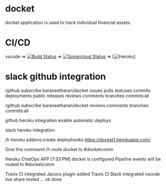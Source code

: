 # docket
docket application is used to track individual financial assets.

# CI/CD
vscode => [![Build Status](https://travis-ci.org/baraneetharan/docket.svg?branch=master)](https://travis-ci.org/baraneetharan/docket) => [![Sonarcloud Status](https://sonarcloud.io/api/project_badges/measure?project=com.kgisl%3Adocket&metric=alert_status)](https://sonarcloud.io/dashboard?id=com.kgisl%3Adocket) => [![Heroku](https://docketapp.herokuapp.com/?app=docketapp)]

# slack github integration
/github subscribe baraneetharan/docket issues pulls statuses commits deployments public releases reviews comments branches commits:all

/github subscribe baraneetharan/docket reviews comments branches commits:all

github heroku integration enable automatic deploys

slack heroku integration

/h heroku addons:create deployhooks https://docket1.herokuapp.com/

Give this command
/h route docket to #docketcomm

Heroku ChatOps APP [7:33 PM]
docket is configured
Pipeline events will be routed to #docketcomm

Travis CI integrated
Jacoco plugin added
Travis CI Slack integrated
vscode live share tested ...
ok done
